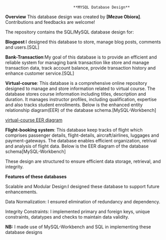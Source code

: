                                   **MYSQL Database Design**
**Overview**
This database design was created by **[Mezue Obiora]**. Contributions and feedbacks are welcome!

The repository contains the SQL/MySQL database design for:

**Blogpost**:I designed this database to store, manage blog posts, comments and users.[SQL]

**Bank-Transaction**:My goal of this database is to provide an efficient and reliable system for managing bank transaction like store and manage transaction data, track account balance, provide transaction history and enhance customer service.[SQL]

**Virtual-course**: This database is a comprehensive online repository designed to manage and store information related to virtual course. The database stores course information including titles, description and duration. It manages instructor profiles, including qualification, expertise and also tracks student enrollments. Below is the enhanced entity relationship diagram(EER) of the database schema.[MySQL-Workbench] 

[virtual-course EER diagram](https://github.dev/Mezue3000/DataScience_World/blob/main/MySQL%20Database_Design/Screenshot%20(11).png)

**Flight-booking system**: This database keep tracks of flight which comprises passenger details, flight-details, aircraft/airlines, luggages and payment-gateways. The database enables efficient organization, retrival and analysis of flight data. Below is the EER diagram of the database schema[MySQL-Workbench]

These design are structured to ensure efficient data storage, retrieval, and integrity.

**Features of these databases**
                    
Scalable and Modular Design:I designed these database to support future enhancements.

Data Normalization: I ensured elimination of redundancy and dependency.

Integrity Constraints: I implemented primary and foreign keys, unique constraints, datatypes and checks to maintain data validity.

**NB:** I made use of MySQL-Workbench and SQL in implementing these database designs
